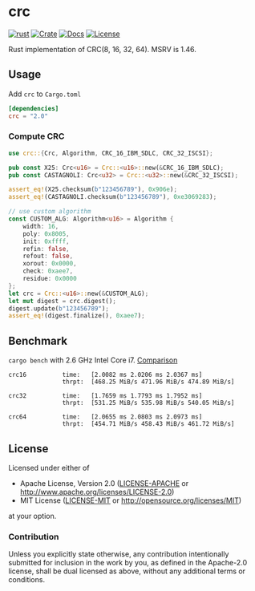 # crc

[![rust](https://github.com/mrhooray/crc-rs/actions/workflows/rust.yaml/badge.svg)](https://github.com/mrhooray/crc-rs/actions/workflows/rust.yaml)
[![Crate](https://img.shields.io/crates/v/crc.svg)](https://crates.io/crates/crc)
[![Docs](https://docs.rs/crc/badge.svg)](https://docs.rs/crc)
[![License](https://img.shields.io/crates/l/crc.svg?maxAge=2592000)](https://github.com/mrhooray/crc-rs#license)

Rust implementation of CRC(8, 16, 32, 64). MSRV is 1.46.

## Usage
Add `crc` to `Cargo.toml`
```toml
[dependencies]
crc = "2.0"
```

### Compute CRC

```rust
use crc::{Crc, Algorithm, CRC_16_IBM_SDLC, CRC_32_ISCSI};

pub const X25: Crc<u16> = Crc::<u16>::new(&CRC_16_IBM_SDLC);
pub const CASTAGNOLI: Crc<u32> = Crc::<u32>::new(&CRC_32_ISCSI);

assert_eq!(X25.checksum(b"123456789"), 0x906e);
assert_eq!(CASTAGNOLI.checksum(b"123456789"), 0xe3069283);

// use custom algorithm
const CUSTOM_ALG: Algorithm<u16> = Algorithm {
    width: 16,
    poly: 0x8005,
    init: 0xffff,
    refin: false,
    refout: false,
    xorout: 0x0000,
    check: 0xaee7,
    residue: 0x0000
};
let crc = Crc::<u16>::new(&CUSTOM_ALG);
let mut digest = crc.digest();
digest.update(b"123456789");
assert_eq!(digest.finalize(), 0xaee7);
```

## Benchmark

`cargo bench` with 2.6 GHz Intel Core i7. [Comparison](http://create.stephan-brumme.com/crc32/)
```
crc16          time:   [2.0082 ms 2.0206 ms 2.0367 ms]
               thrpt:  [468.25 MiB/s 471.96 MiB/s 474.89 MiB/s]

crc32          time:   [1.7659 ms 1.7793 ms 1.7952 ms]
               thrpt:  [531.25 MiB/s 535.98 MiB/s 540.05 MiB/s]

crc64          time:   [2.0655 ms 2.0803 ms 2.0973 ms]
               thrpt:  [454.71 MiB/s 458.43 MiB/s 461.72 MiB/s]
```

## License

Licensed under either of

 * Apache License, Version 2.0 ([LICENSE-APACHE](LICENSE-APACHE) or http://www.apache.org/licenses/LICENSE-2.0)
 * MIT License ([LICENSE-MIT](LICENSE-MIT) or http://opensource.org/licenses/MIT)

at your option.

### Contribution

Unless you explicitly state otherwise, any contribution intentionally submitted
for inclusion in the work by you, as defined in the Apache-2.0 license, shall be dual licensed as above, without any
additional terms or conditions.

